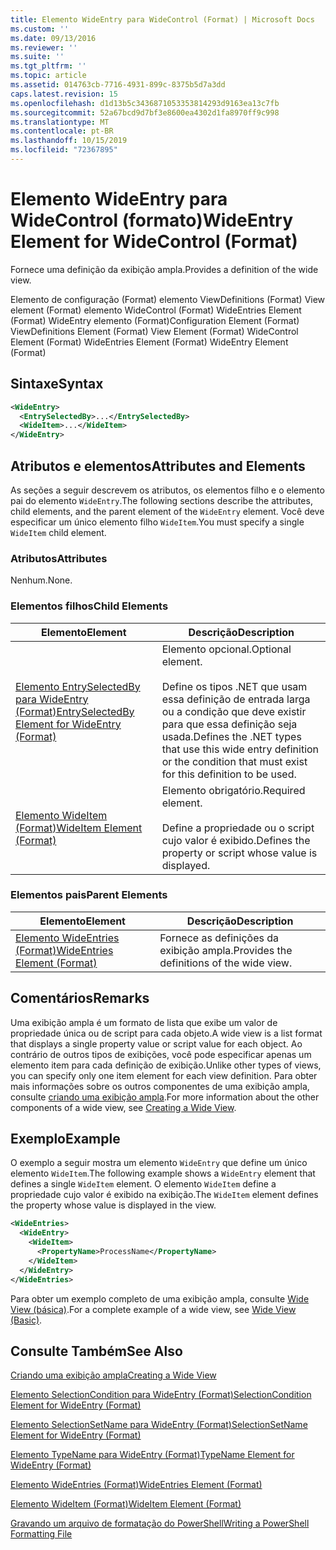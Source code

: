 ```yaml
---
title: Elemento WideEntry para WideControl (Format) | Microsoft Docs
ms.custom: ''
ms.date: 09/13/2016
ms.reviewer: ''
ms.suite: ''
ms.tgt_pltfrm: ''
ms.topic: article
ms.assetid: 014763cb-7716-4931-899c-8375b5d7a3dd
caps.latest.revision: 15
ms.openlocfilehash: d1d13b5c3436871053353814293d9163ea13c7fb
ms.sourcegitcommit: 52a67bcd9d7bf3e8600ea4302d1fa8970ff9c998
ms.translationtype: MT
ms.contentlocale: pt-BR
ms.lasthandoff: 10/15/2019
ms.locfileid: "72367895"
---
```

# <a name="wideentry-element-for-widecontrol-format"></a><span data-ttu-id="3b855-102">Elemento WideEntry para WideControl (formato)</span><span class="sxs-lookup"><span data-stu-id="3b855-102">WideEntry Element for WideControl (Format)</span></span>

<span data-ttu-id="3b855-103">Fornece uma definição da exibição ampla.</span><span class="sxs-lookup"><span data-stu-id="3b855-103">Provides a definition of the wide view.</span></span>

<span data-ttu-id="3b855-104">Elemento de configuração (Format) elemento ViewDefinitions (Format) View element (Format) elemento WideControl (Format) WideEntries Element (Format) WideEntry elemento (Format)</span><span class="sxs-lookup"><span data-stu-id="3b855-104">Configuration Element (Format) ViewDefinitions Element (Format) View Element (Format) WideControl Element (Format) WideEntries Element (Format) WideEntry Element (Format)</span></span>

## <a name="syntax"></a><span data-ttu-id="3b855-105">Sintaxe</span><span class="sxs-lookup"><span data-stu-id="3b855-105">Syntax</span></span>

```xml
<WideEntry>
  <EntrySelectedBy>...</EntrySelectedBy>
  <WideItem>...</WideItem>
</WideEntry>
```

## <a name="attributes-and-elements"></a><span data-ttu-id="3b855-106">Atributos e elementos</span><span class="sxs-lookup"><span data-stu-id="3b855-106">Attributes and Elements</span></span>

<span data-ttu-id="3b855-107">As seções a seguir descrevem os atributos, os elementos filho e o elemento pai do elemento `WideEntry`.</span><span class="sxs-lookup"><span data-stu-id="3b855-107">The following sections describe the attributes, child elements, and the parent element of the `WideEntry` element.</span></span> <span data-ttu-id="3b855-108">Você deve especificar um único elemento filho `WideItem`.</span><span class="sxs-lookup"><span data-stu-id="3b855-108">You must specify a single `WideItem` child element.</span></span>

### <a name="attributes"></a><span data-ttu-id="3b855-109">Atributos</span><span class="sxs-lookup"><span data-stu-id="3b855-109">Attributes</span></span>

<span data-ttu-id="3b855-110">Nenhum.</span><span class="sxs-lookup"><span data-stu-id="3b855-110">None.</span></span>

### <a name="child-elements"></a><span data-ttu-id="3b855-111">Elementos filhos</span><span class="sxs-lookup"><span data-stu-id="3b855-111">Child Elements</span></span>

|<span data-ttu-id="3b855-112">Elemento</span><span class="sxs-lookup"><span data-stu-id="3b855-112">Element</span></span>|<span data-ttu-id="3b855-113">Descrição</span><span class="sxs-lookup"><span data-stu-id="3b855-113">Description</span></span>|
|-------------|-----------------|
|[<span data-ttu-id="3b855-114">Elemento EntrySelectedBy para WideEntry (Format)</span><span class="sxs-lookup"><span data-stu-id="3b855-114">EntrySelectedBy Element for WideEntry (Format)</span></span>](./entryselectedby-element-for-wideentry-format.md)|<span data-ttu-id="3b855-115">Elemento opcional.</span><span class="sxs-lookup"><span data-stu-id="3b855-115">Optional element.</span></span><br /><br /> <span data-ttu-id="3b855-116">Define os tipos .NET que usam essa definição de entrada larga ou a condição que deve existir para que essa definição seja usada.</span><span class="sxs-lookup"><span data-stu-id="3b855-116">Defines the .NET types that use this wide entry definition or the condition that must exist for this definition to be used.</span></span>|
|[<span data-ttu-id="3b855-117">Elemento WideItem (Format)</span><span class="sxs-lookup"><span data-stu-id="3b855-117">WideItem Element (Format)</span></span>](./wideitem-element-for-widecontrol-format.md)|<span data-ttu-id="3b855-118">Elemento obrigatório.</span><span class="sxs-lookup"><span data-stu-id="3b855-118">Required element.</span></span><br /><br /> <span data-ttu-id="3b855-119">Define a propriedade ou o script cujo valor é exibido.</span><span class="sxs-lookup"><span data-stu-id="3b855-119">Defines the property or script whose value is displayed.</span></span>|

### <a name="parent-elements"></a><span data-ttu-id="3b855-120">Elementos pais</span><span class="sxs-lookup"><span data-stu-id="3b855-120">Parent Elements</span></span>

|<span data-ttu-id="3b855-121">Elemento</span><span class="sxs-lookup"><span data-stu-id="3b855-121">Element</span></span>|<span data-ttu-id="3b855-122">Descrição</span><span class="sxs-lookup"><span data-stu-id="3b855-122">Description</span></span>|
|-------------|-----------------|
|[<span data-ttu-id="3b855-123">Elemento WideEntries (Format)</span><span class="sxs-lookup"><span data-stu-id="3b855-123">WideEntries Element (Format)</span></span>](./wideentries-element-for-widecontrol-format.md)|<span data-ttu-id="3b855-124">Fornece as definições da exibição ampla.</span><span class="sxs-lookup"><span data-stu-id="3b855-124">Provides the definitions of the wide view.</span></span>|

## <a name="remarks"></a><span data-ttu-id="3b855-125">Comentários</span><span class="sxs-lookup"><span data-stu-id="3b855-125">Remarks</span></span>

<span data-ttu-id="3b855-126">Uma exibição ampla é um formato de lista que exibe um valor de propriedade única ou de script para cada objeto.</span><span class="sxs-lookup"><span data-stu-id="3b855-126">A wide view is a list format that displays a single property value or script value for each object.</span></span> <span data-ttu-id="3b855-127">Ao contrário de outros tipos de exibições, você pode especificar apenas um elemento item para cada definição de exibição.</span><span class="sxs-lookup"><span data-stu-id="3b855-127">Unlike other types of views, you can specify only one item element for each view definition.</span></span> <span data-ttu-id="3b855-128">Para obter mais informações sobre os outros componentes de uma exibição ampla, consulte [criando uma exibição ampla](./creating-a-wide-view.md).</span><span class="sxs-lookup"><span data-stu-id="3b855-128">For more information about the other components of a wide view, see [Creating a Wide View](./creating-a-wide-view.md).</span></span>

## <a name="example"></a><span data-ttu-id="3b855-129">Exemplo</span><span class="sxs-lookup"><span data-stu-id="3b855-129">Example</span></span>

<span data-ttu-id="3b855-130">O exemplo a seguir mostra um elemento `WideEntry` que define um único elemento `WideItem`.</span><span class="sxs-lookup"><span data-stu-id="3b855-130">The following example shows a `WideEntry` element that defines a single `WideItem` element.</span></span> <span data-ttu-id="3b855-131">O elemento `WideItem` define a propriedade cujo valor é exibido na exibição.</span><span class="sxs-lookup"><span data-stu-id="3b855-131">The `WideItem` element defines the property whose value is displayed in the view.</span></span>

```xml
<WideEntries>
  <WideEntry>
    <WideItem>
      <PropertyName>ProcessName</PropertyName>
    </WideItem>
  </WideEntry>
</WideEntries>

```

<span data-ttu-id="3b855-132">Para obter um exemplo completo de uma exibição ampla, consulte [Wide View (básica)](./wide-view-basic.md).</span><span class="sxs-lookup"><span data-stu-id="3b855-132">For a complete example of a wide view, see [Wide View (Basic)](./wide-view-basic.md).</span></span>

## <a name="see-also"></a><span data-ttu-id="3b855-133">Consulte Também</span><span class="sxs-lookup"><span data-stu-id="3b855-133">See Also</span></span>

[<span data-ttu-id="3b855-134">Criando uma exibição ampla</span><span class="sxs-lookup"><span data-stu-id="3b855-134">Creating a Wide View</span></span>](./creating-a-wide-view.md)

[<span data-ttu-id="3b855-135">Elemento SelectionCondition para WideEntry (Format)</span><span class="sxs-lookup"><span data-stu-id="3b855-135">SelectionCondition Element for WideEntry (Format)</span></span>](./selectioncondition-element-for-entryselectedby-for-widecontrol-format.md)

[<span data-ttu-id="3b855-136">Elemento SelectionSetName para WideEntry (Format)</span><span class="sxs-lookup"><span data-stu-id="3b855-136">SelectionSetName Element for WideEntry (Format)</span></span>](./selectionsetname-element-for-entryselectedby-for-widecontrol-format.md)

[<span data-ttu-id="3b855-137">Elemento TypeName para WideEntry (Format)</span><span class="sxs-lookup"><span data-stu-id="3b855-137">TypeName Element for WideEntry (Format)</span></span>](./typename-element-for-entryselectedby-for-wideentry-format.md)

[<span data-ttu-id="3b855-138">Elemento WideEntries (Format)</span><span class="sxs-lookup"><span data-stu-id="3b855-138">WideEntries Element (Format)</span></span>](./wideentries-element-for-widecontrol-format.md)

[<span data-ttu-id="3b855-139">Elemento WideItem (Format)</span><span class="sxs-lookup"><span data-stu-id="3b855-139">WideItem Element (Format)</span></span>](./wideitem-element-for-widecontrol-format.md)

[<span data-ttu-id="3b855-140">Gravando um arquivo de formatação do PowerShell</span><span class="sxs-lookup"><span data-stu-id="3b855-140">Writing a PowerShell Formatting File</span></span>](./writing-a-powershell-formatting-file.md)

